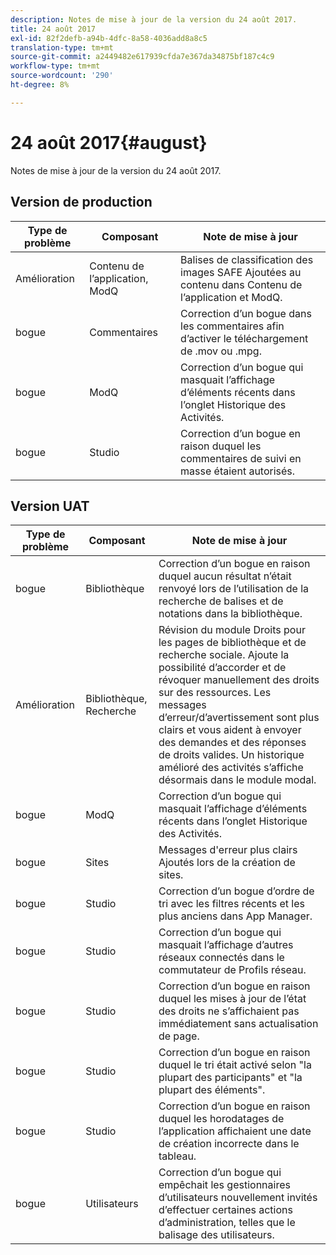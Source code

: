 ```yaml
---
description: Notes de mise à jour de la version du 24 août 2017.
title: 24 août 2017
exl-id: 82f2defb-a94b-4dfc-8a58-4036add8a8c5
translation-type: tm+mt
source-git-commit: a2449482e617939cfda7e367da34875bf187c4c9
workflow-type: tm+mt
source-wordcount: '290'
ht-degree: 8%

---
```


# 24 août 2017{#august}

Notes de mise à jour de la version du 24 août 2017.

## Version de production

| **Type de problème** | **Composant** | **Note de mise à jour** |
|---|---|---|
| Amélioration | Contenu de l’application, ModQ | Balises de classification des images SAFE Ajoutées au contenu dans Contenu de l’application et ModQ. |
| bogue | Commentaires | Correction d’un bogue dans les commentaires afin d’activer le téléchargement de .mov ou .mpg. |
| bogue | ModQ | Correction d’un bogue qui masquait l’affichage d’éléments récents dans l’onglet Historique des Activités. |
| bogue | Studio | Correction d’un bogue en raison duquel les commentaires de suivi en masse étaient autorisés. |

## Version UAT

| **Type de problème** | **Composant** | **Note de mise à jour** |
|---|---|---|
| bogue | Bibliothèque | Correction d’un bogue en raison duquel aucun résultat n’était renvoyé lors de l’utilisation de la recherche de balises et de notations dans la bibliothèque. |
| Amélioration | Bibliothèque, Recherche | Révision du module Droits pour les pages de bibliothèque et de recherche sociale. Ajoute la possibilité d’accorder et de révoquer manuellement des droits sur des ressources. Les messages d’erreur/d’avertissement sont plus clairs et vous aident à envoyer des demandes et des réponses de droits valides. Un historique amélioré des activités s’affiche désormais dans le module modal. |
| bogue | ModQ | Correction d’un bogue qui masquait l’affichage d’éléments récents dans l’onglet Historique des Activités. |
| bogue | Sites | Messages d&#39;erreur plus clairs Ajoutés lors de la création de sites. |
| bogue | Studio | Correction d’un bogue d’ordre de tri avec les filtres récents et les plus anciens dans App Manager. |
| bogue | Studio | Correction d’un bogue qui masquait l’affichage d’autres réseaux connectés dans le commutateur de Profils réseau. |
| bogue | Studio | Correction d’un bogue en raison duquel les mises à jour de l’état des droits ne s’affichaient pas immédiatement sans actualisation de page. |
| bogue | Studio | Correction d’un bogue en raison duquel le tri était activé selon &quot;la plupart des participants&quot; et &quot;la plupart des éléments&quot;. |
| bogue | Studio | Correction d’un bogue en raison duquel les horodatages de l’application affichaient une date de création incorrecte dans le tableau. |
| bogue | Utilisateurs | Correction d’un bogue qui empêchait les gestionnaires d’utilisateurs nouvellement invités d’effectuer certaines actions d’administration, telles que le balisage des utilisateurs. |
